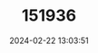 ---
title: "151936"
category: "Cylindropuntia californica"
draft: false
date: 2024-02-22 13:03:51
languages:
  English: ["Snake cholla"]
---